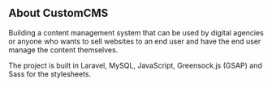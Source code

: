 ## About CustomCMS

Building a content management system that can be used by digital agencies or anyone who wants to sell websites to an end user and have the end user manage the content themselves.

The project is built in Laravel, MySQL, JavaScript, Greensock.js (GSAP) and Sass for the stylesheets.
